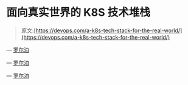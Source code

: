 # 面向真实世界的 K8S 技术堆栈

> 原文:[https://devops.com/a-k8s-tech-stack-for-the-real-world/](https://devops.com/a-k8s-tech-stack-for-the-real-world/)

— [罗尔泊](https://devops.com/author/breselman/)

— [罗尔泊](https://devops.com/author/breselman/)

— [罗尔泊](https://devops.com/author/breselman/)